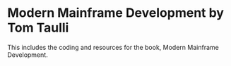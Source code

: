 # Modern Mainframe Development by Tom Taulli
This includes the coding and resources for the book, Modern Mainframe Development.
